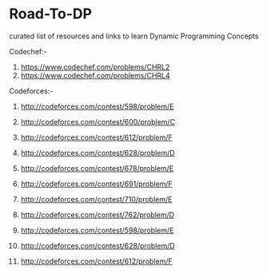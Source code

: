 # Road-To-DP
curated list of resources and links to learn Dynamic Programming Concepts

Codechef:-
1) https://www.codechef.com/problems/CHRL2
2) https://www.codechef.com/problems/CHRL4

Codeforces:-

1) http://codeforces.com/contest/598/problem/E
2) http://codeforces.com/contest/600/problem/C
3) http://codeforces.com/contest/612/problem/F
4) http://codeforces.com/contest/628/problem/D
5) http://codeforces.com/contest/678/problem/E
6) http://codeforces.com/contest/691/problem/F
7) http://codeforces.com/contest/710/problem/E
8) http://codeforces.com/contest/762/problem/D
9) http://codeforces.com/contest/598/problem/E


10) http://codeforces.com/contest/628/problem/D

12) http://codeforces.com/contest/612/problem/F


